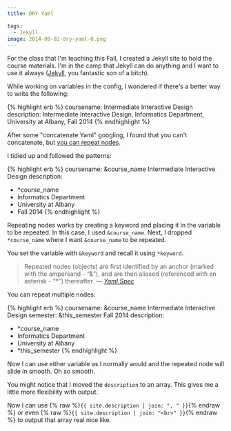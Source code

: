 ```yaml
---
title: DRY Yaml

tags:
  - Jekyll
image: 2014-09-02-dry-yaml-0.png
---
```


For the class that I'm teaching this Fall, I created a Jekyll site to hold the course materials. I'm in the camp that Jekyll can do anything and I want to use it always ([Jekyll](http://jekyllrb.com/), you fantastic son of a bitch).

While working on variables in the config, I wondered if there's a better way to write the following:

{% highlight erb %}
coursename: Intermediate Interactive Design
description: Intermediate Interactive Design, Informatics Department, University at Albany, Fall 2014
{% endhighlight %}

After some "concatenate Yaml" googling, I found that you can't concatenate, but [you can repeat nodes](http://stackoverflow.com/a/5954748).

I tidied up and followed the patterns:

{% highlight erb %}
coursename: &course_name Intermediate Interactive Design
description:

- \*course_name
- Informatics Department
- University at Albany
- Fall 2014
  {% endhighlight %}

Repeating nodes works by creating a keyword and placing it in the variable to be repeated. In this case, I used `&course_name`. Next, I dropped `*course_name` where I want `&course_name` to be repeated.

You set the variable with `&keyword` and recall it using `*keyword`.

> Repeated nodes (objects) are first identified by an anchor (marked with the ampersand - “&”), and are then aliased (referenced with an asterisk - “\*”) thereafter.
> <cite>&mdash; <a href="http://yaml.org/spec/1.2/spec.html#id2760395">Yaml Spec</a></cite>

You can repeat multiple nodes:

{% highlight erb %}
coursename: &course_name Intermediate Interactive Design
semester: &this_semester Fall 2014
description:

- \*course_name
- Informatics Department
- University at Albany
- \*this_semester
  {% endhighlight %}

Now I can use either variable as I normally would and the repeated node will slide in smooth. Oh so smooth.

You might notice that I moved the `description` to an array. This gives me a little more flexibility with output.

Now I can use {% raw %}`{{ site.description | join: ", " }}`{% endraw %} or even {% raw %}`{{ site.description | join: "<br>" }}`{% endraw %} to output that array real nice like.
